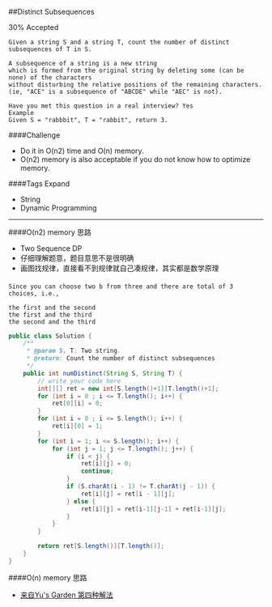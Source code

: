 ##Distinct Subsequences

30% Accepted

	Given a string S and a string T, count the number of distinct subsequences of T in S.

	A subsequence of a string is a new string
    which is formed from the original string by deleting some (can be none) of the characters
    without disturbing the relative positions of the remaining characters.
    (ie, "ACE" is a subsequence of "ABCDE" while "AEC" is not).

	Have you met this question in a real interview? Yes
	Example
	Given S = "rabbbit", T = "rabbit", return 3.

####Challenge
- Do it in O(n2) time and O(n) memory.
- O(n2) memory is also acceptable if you do not know how to optimize memory.

####Tags Expand
- String
- Dynamic Programming


----

####O(n2) memory 思路
- Two Sequence DP
- 仔细理解题意，题目意思不是很明确
- 画图找规律，直接看不到规律就自己凑规律，其实都是数学原理

####

	Since you can choose two b from three and there are total of 3 choices, i.e.,

	the first and the second
	the first and the third
	the second and the third

```java
public class Solution {
    /**
     * @param S, T: Two string.
     * @return: Count the number of distinct subsequences
     */
    public int numDistinct(String S, String T) {
        // write your code here
        int[][] ret = new int[S.length()+1][T.length()+1];
        for (int i = 0 ; i <= T.length(); i++) {
            ret[0][i] = 0;
        }
        for (int i = 0 ; i <= S.length(); i++) {
            ret[i][0] = 1;
        }
        for (int i = 1; i <= S.length(); i++) {
            for (int j = 1; j <= T.length(); j++) {
                if (i < j) {
                    ret[i][j] = 0;
                    continue;
                }
                if (S.charAt(i - 1) != T.charAt(j - 1)) {
                    ret[i][j] = ret[i - 1][j];
                } else {
                    ret[i][j] = ret[i-1][j-1] + ret[i-1][j];
                }
            }
        }

        return ret[S.length()][T.length()];
    }
}

```
####O(n) memory 思路
- [来自Yu's Garden 第四种解法](http://www.cnblogs.com/yuzhangcmu/p/4196373.html)
